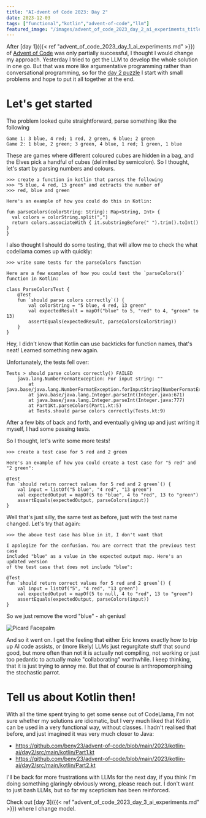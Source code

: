 ```yaml
---
title: "AI-dvent of Code 2023: Day 2"
date: 2023-12-03
tags: ["functional","kotlin","advent-of-code","llm"]
featured_image: "/images/advent_of_code_2023_day_2_ai_experiments_title.png"
---
```


After [day 1]({{< ref "advent_of_code_2023_day_1_ai_experiments.md" >}}) of [Advent of Code](https://adventofcode.com/2023) 
was only partially successful, I thought I would change my approach. Yesterday I tried to get the LLM to develop the 
whole solution in one go. But that was more like argumentative programming rather than conversational programming, so
for the [day 2 puzzle](https://adventofcode.com/2023/day/2) I start with small problems and hope to put it all together 
at the end.

# Let's get started

The problem looked quite straightforward, parse something like the following

```
Game 1: 3 blue, 4 red; 1 red, 2 green, 6 blue; 2 green
Game 2: 1 blue, 2 green; 3 green, 4 blue, 1 red; 1 green, 1 blue
```

These are games where different coloured cubes are hidden in a bag, and the Elves pick a handful of cubes (delimited by
semicolon). So I thought, let's start by parsing numbers and colours.

```
>>> create a function in kotlin that parses the following 
>>> "5 blue, 4 red, 13 green" and extracts the number of 
>>> red, blue and green

Here's an example of how you could do this in Kotlin:

fun parseColors(colorString: String): Map<String, Int> {
  val colors = colorString.split(",")
  return colors.associateWith { it.substringBefore(" ").trim().toInt() }
}
```

I also thought I should do some testing, that will allow me to check the what codellama comes up with quickly:

```
>>> write some tests for the parseColors function 

Here are a few examples of how you could test the `parseColors()` function in Kotlin:

class ParseColorsTest {
    @Test
    fun `should parse colors correctly`() {
        val colorString = "5 blue, 4 red, 13 green"
        val expectedResult = mapOf("blue" to 5, "red" to 4, "green" to 13)
        assertEquals(expectedResult, parseColors(colorString))
    }
}
```

Hey, I didn't know that Kotlin can use backticks for function names, that's neat! Learned something new again.

Unfortunately, the tests fell over:

```
Tests > should parse colors correctly() FAILED
    java.lang.NumberFormatException: For input string: ""
        at java.base/java.lang.NumberFormatException.forInputString(NumberFormatException.java:67)
        at java.base/java.lang.Integer.parseInt(Integer.java:671)
        at java.base/java.lang.Integer.parseInt(Integer.java:777)
        at Part1Kt.parseColors(Part1.kt:5)
        at Tests.should parse colors correctly(Tests.kt:9)
```

After a few bits of back and forth, and eventually giving up and just writing it myself, I had some passing tests.

So I thought, let's write some more tests!

```
>>> create a test case for 5 red and 2 green

Here's an example of how you could create a test case for "5 red" and "2 green":

@Test
fun `should return correct values for 5 red and 2 green`() {
    val input = listOf("5 blue", "4 red", "13 green")
    val expectedOutput = mapOf(5 to "blue", 4 to "red", 13 to "green")
    assertEquals(expectedOutput, parseColors(input))
}
```

Well that's just silly, the same test as before, just with the test name changed. Let's try that again:

```
>>> the above test case has blue in it, I don't want that

I apologize for the confusion. You are correct that the previous test case 
included "blue" as a value in the expected output map. Here's an updated version 
of the test case that does not include "blue":

@Test
fun `should return correct values for 5 red and 2 green`() {
    val input = listOf("5", "4 red", "13 green")
    val expectedOutput = mapOf(5 to null, 4 to "red", 13 to "green")
    assertEquals(expectedOutput, parseColors(input))
}
```

So we just remove the word "blue" - ah genius!

![Picard Facepalm](/images/advent_of_code_2023_day_2_ai_experiments_facepalm.png)

And so it went on. I get the feeling that either Eric knows exactly how to trip up AI code assists, or (more likely)
LLMs just regurgitate stuff that sound good, but more often than not it is actually not compiling, not working or just
too pedantic to actually make "collaborating" worthwhile. I keep thinking, that it is just trying to annoy me. But that
of course is anthropomorphising the stochastic parrot.

# Tell us about Kotlin then!

With all the time spent trying to get some sense out of CodeLlama, I'm not sure whether my solutions are idiomatic,
but I very much liked that Kotlin can be used in a very functional way, without classes. I hadn't realised that before,
and just imagined it was very much closer to Java:

- https://github.com/beny23/advent-of-code/blob/main/2023/kotlin-ai/day2/src/main/kotlin/Part1.kt
- https://github.com/beny23/advent-of-code/blob/main/2023/kotlin-ai/day2/src/main/kotlin/Part2.kt

I'll be back for more frustrations with LLMs for the next day, if you think I'm doing something glaringly obviously
wrong, please reach out. I don't want to just bash LLMs, but so far my scepticism has been reinforced.

Check out [day 3]({{< ref "advent_of_code_2023_day_3_ai_experiments.md" >}}) where I change model.
